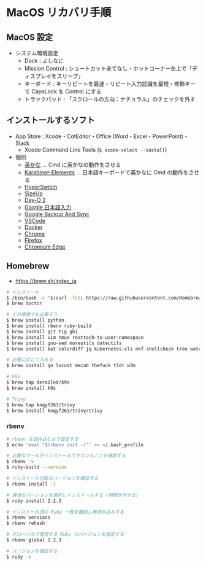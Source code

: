 # MacOS リカバリ手順


## MacOS 設定

- システム環境設定
    - Dock : よしなに
    - Mission Control : ショートカット全てなし・ホットコーナー左上で「ディスプレイをスリープ」
    - キーボード : キーリピートを最速・リピート入力認識を最短・修飾キーで CapsLock を Control にする
    - トラックパッド : 「スクロールの方向：ナチュラル」のチェックを外す


## インストールするソフト

- App Store : Xcode・CotEditor・Office (Word・Excel・PowerPoint)・Slack
    - Xcode Command Line Tools (`$ xcode-select --install`)
- 個別
    - [英かな](https://ei-kana.appspot.com/) … Cmd に英かなの動作をさせる
    - [Karabiner-Elements](https://pqrs.org/osx/karabiner/) … 日本語キーボードで英かなに Cmd の動作をさせる
    - [HyperSwitch](https://bahoom.com/hyperswitch)
    - [SizeUp](http://www.irradiatedsoftware.com/sizeup/)
    - [Day-O 2](https://shauninman.com/archive/2016/10/20/day_o_2_mac_menu_bar_clock)
    - [Google 日本語入力](https://www.google.co.jp/ime/)
    - [Google Backup And Sync](https://www.google.com/intl/ja_ALL/drive/download/)
    - [VSCode](https://code.visualstudio.com/download)
    - [Docker](https://hub.docker.com/editions/community/docker-ce-desktop-mac/)
    - [Chrome](https://www.google.com/intl/ja_jp/chrome/)
    - [Firefox](https://www.mozilla.org/ja/firefox/new/)
    - [Chromium Edge](https://www.microsoft.com/en-us/edge)


## Homebrew

- <https://brew.sh/index_ja>

```sh
# インストール
$ /bin/bash -c "$(curl -fsSL https://raw.githubusercontent.com/Homebrew/install/master/install.sh)"
$ brew doctor

# どの環境でも必要そう
$ brew install python
$ brew install rbenv ruby-build
$ brew install git tig ghi
$ brew install vim tmux reattach-to-user-namespace
$ brew install gnu-sed moreutils dateutils
$ brew install bat colordiff jq kubernetes-cli nkf shellcheck tree watch

# 必要に応じて入れる
$ brew install go locust mecab thefuck tldr w3m

# k9s
$ brew tap derailed/k9s
$ brew install k9s

# Trivy
$ brew tap knqyf263/trivy
$ brew install knqyf263/trivy/trivy
```

### rbenv

```sh
# rbenv を読み込むよう設定する
$ echo 'eval "$(rbenv init -)"' >> ~/.bash_profile

# 必要なツールがインストールできていることを確認する
$ rbenv -v
$ ruby-build --version

# インストール可能なバージョンを確認する
$ rbenv install -l

# 適当なバージョンを選択しインストールする (時間がかかる)
$ ruby install 2.2.3

# インストール済の Ruby 一覧を確認し再読み込みする
$ rbenv versions
$ rbenv rehash

# グローバルで使用する Ruby のバージョンを指定する
$ rbenv global 2.2.3

# バージョンを確認する
$ ruby -v
```

